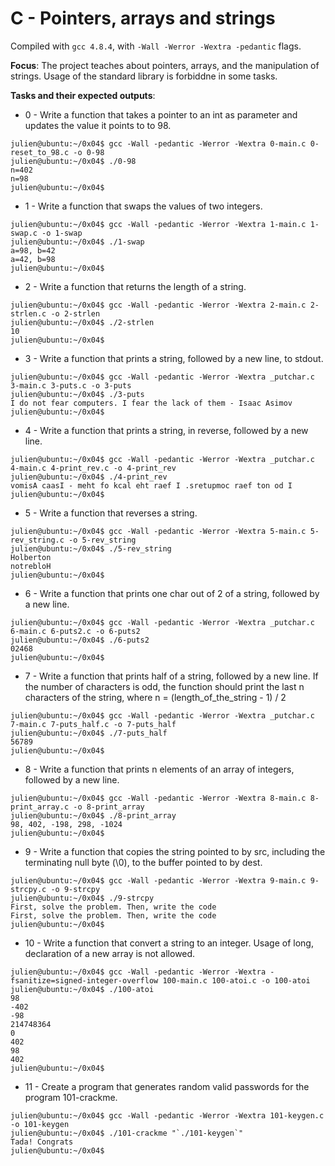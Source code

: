 # C - Pointers, arrays and strings

Compiled with `gcc 4.8.4`, with `-Wall -Werror -Wextra -pedantic` flags.

**Focus**: The project teaches about pointers, arrays, and the manipulation of strings. Usage of the standard library is forbiddne in some tasks.

**Tasks and their expected outputs**:
- 0 - Write a function that takes a pointer to an int as parameter and updates the value it points to to 98.
```
julien@ubuntu:~/0x04$ gcc -Wall -pedantic -Werror -Wextra 0-main.c 0-reset_to_98.c -o 0-98
julien@ubuntu:~/0x04$ ./0-98 
n=402
n=98
julien@ubuntu:~/0x04$ 
```
- 1 - Write a function that swaps the values of two integers.
```
julien@ubuntu:~/0x04$ gcc -Wall -pedantic -Werror -Wextra 1-main.c 1-swap.c -o 1-swap
julien@ubuntu:~/0x04$ ./1-swap 
a=98, b=42
a=42, b=98
julien@ubuntu:~/0x04$
```
- 2 - Write a function that returns the length of a string.
```
julien@ubuntu:~/0x04$ gcc -Wall -pedantic -Werror -Wextra 2-main.c 2-strlen.c -o 2-strlen
julien@ubuntu:~/0x04$ ./2-strlen 
10
julien@ubuntu:~/0x04$ 
```
- 3 - Write a function that prints a string, followed by a new line, to stdout.
```
julien@ubuntu:~/0x04$ gcc -Wall -pedantic -Werror -Wextra _putchar.c 3-main.c 3-puts.c -o 3-puts
julien@ubuntu:~/0x04$ ./3-puts 
I do not fear computers. I fear the lack of them - Isaac Asimov
julien@ubuntu:~/0x04$ 
```
- 4 - Write a function that prints a string, in reverse, followed by a new line.
```
julien@ubuntu:~/0x04$ gcc -Wall -pedantic -Werror -Wextra _putchar.c 4-main.c 4-print_rev.c -o 4-print_rev
julien@ubuntu:~/0x04$ ./4-print_rev 
vomisA caasI - meht fo kcal eht raef I .sretupmoc raef ton od I
julien@ubuntu:~/0x04$ 
```
- 5 - Write a function that reverses a string.
```
julien@ubuntu:~/0x04$ gcc -Wall -pedantic -Werror -Wextra 5-main.c 5-rev_string.c -o 5-rev_string
julien@ubuntu:~/0x04$ ./5-rev_string 
Holberton
notrebloH
julien@ubuntu:~/0x04$ 
```
- 6 - Write a function that prints one char out of 2 of a string, followed by a new line.
```
julien@ubuntu:~/0x04$ gcc -Wall -pedantic -Werror -Wextra _putchar.c 6-main.c 6-puts2.c -o 6-puts2
julien@ubuntu:~/0x04$ ./6-puts2 
02468
julien@ubuntu:~/0x04$ 
```
- 7 - Write a function that prints half of a string, followed by a new line. If the number of characters is odd, the function should print the last n characters of the string, where n = (length_of_the_string - 1) / 2
```
julien@ubuntu:~/0x04$ gcc -Wall -pedantic -Werror -Wextra _putchar.c 7-main.c 7-puts_half.c -o 7-puts_half
julien@ubuntu:~/0x04$ ./7-puts_half 
56789
julien@ubuntu:~/0x04$ 
```
- 8 - Write a function that prints n elements of an array of integers, followed by a new line.
```
julien@ubuntu:~/0x04$ gcc -Wall -pedantic -Werror -Wextra 8-main.c 8-print_array.c -o 8-print_array
julien@ubuntu:~/0x04$ ./8-print_array 
98, 402, -198, 298, -1024
julien@ubuntu:~/0x04$
```
- 9 - Write a function that copies the string pointed to by src, including the terminating null byte (\0), to the buffer pointed to by dest.
```
julien@ubuntu:~/0x04$ gcc -Wall -pedantic -Werror -Wextra 9-main.c 9-strcpy.c -o 9-strcpy
julien@ubuntu:~/0x04$ ./9-strcpy 
First, solve the problem. Then, write the code
First, solve the problem. Then, write the code
julien@ubuntu:~/0x04$ 
```
- 10 - Write a function that convert a string to an integer. Usage of long, declaration of a new array is not allowed.
```
julien@ubuntu:~/0x04$ gcc -Wall -pedantic -Werror -Wextra -fsanitize=signed-integer-overflow 100-main.c 100-atoi.c -o 100-atoi
julien@ubuntu:~/0x04$ ./100-atoi 
98
-402
-98
214748364
0
402
98
402
julien@ubuntu:~/0x04$ 
```
- 11 - Create a program that generates random valid passwords for the program 101-crackme.
```
julien@ubuntu:~/0x04$ gcc -Wall -pedantic -Werror -Wextra 101-keygen.c -o 101-keygen
julien@ubuntu:~/0x04$ ./101-crackme "`./101-keygen`"
Tada! Congrats
julien@ubuntu:~/0x04$ 
```
